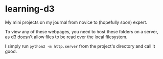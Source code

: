 # learning-d3
My mini projects on my journal from novice to (hopefully soon) expert.  

To view any of these webpages, you need to host these folders on a server, as d3 doesn't allow files to be read over the local filesystem.

I simply run
```python3 -m http.server```
from the project's directory and call it good.
